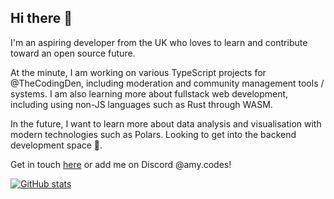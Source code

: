 ## Hi there 👋

I'm an aspiring developer from the UK who loves to learn and contribute toward an open source future.

At the minute, I am working on various TypeScript projects for @TheCodingDen, including moderation and community management tools / systems.
I am also learning more about fullstack web development, including using non-JS languages such as Rust through WASM.

In the future, I want to learn more about data analysis and visualisation with modern technologies such as Polars.
Looking to get into the backend development space 👀.

Get in touch [here](mailto:contact@amyerskine.me) or add me on Discord @amy.codes!

[![GitHub stats](https://github-readme-stats.vercel.app/api?username=nullishamy&theme=onedark)](https://github.com/anuraghazra/github-readme-stats)
